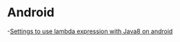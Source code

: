 # Android

-[Settings to use lambda expression with Java8 on android](settings_to_use_lambda_expression_with_java8_on_android.md)